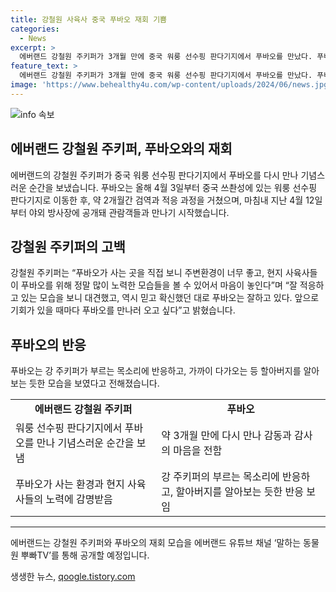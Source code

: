 ```yaml
---
title: 강철원 사육사 중국 푸바오 재회 기쁨
categories:
  - News
excerpt: >
  에버랜드 강철원 주키퍼가 3개월 만에 중국 워룽 선수핑 판다기지에서 푸바오를 만났다. 푸바오는 중국에서의 적응 기간을 무사히 보내고 일반인들과 만나기 시작했다. 강 주키퍼는 푸바오를 만나 자랑스럽고 믿음직스러운 모습을 보여준 푸바오에게 감탄했다. 재회 모습은 에버랜드 유튜브 채널을 통해 공개될 예정이다.
feature_text: >
  에버랜드 강철원 주키퍼가 3개월 만에 중국 워룽 선수핑 판다기지에서 푸바오를 만났다. 푸바오는 중국에서의 적응 기간을 무사히 보내고 일반인들과 만나기 시작했다. 강 주키퍼는 푸바오를 만나 자랑스럽고 믿음직스러운 모습을 보여준 푸바오에게 감탄했다. 재회 모습은 에버랜드 유튜브 채널을 통해 공개될 예정이다.
image: 'https://www.behealthy4u.com/wp-content/uploads/2024/06/news.jpg'
---
```


<p><img src="https://www.behealthy4u.com/wp-content/uploads/2024/06/news.jpg" alt="info 속보" /></p>

<h2 data-ke-size="size26">에버랜드 강철원 주키퍼, 푸바오와의 재회</h2>

<p data-ke-size="size16">에버랜드의 강철원 주키퍼가 중국 워룽 선수핑 판다기지에서 푸바오를 다시 만나 기념스러운 순간을 보냈습니다. 푸바오는 올해 4월 3일부터 중국 쓰촨성에 있는 워룽 선수핑 판다기지로 이동한 후, 약 2개월간 검역과 적응 과정을 거쳤으며, 마침내 지난 4월 12일부터 야외 방사장에 공개돼 관람객들과 만나기 시작했습니다.</p>

<h2 data-ke-size="size24">강철원 주키퍼의 고백</h2>

<p data-ke-size="size16">강철원 주키퍼는 “푸바오가 사는 곳을 직접 보니 주변환경이 너무 좋고, 현지 사육사들이 푸바오를 위해 정말 많이 노력한 모습들을 볼 수 있어서 마음이 놓인다”며 “잘 적응하고 있는 모습을 보니 대견했고, 역시 믿고 확신했던 대로 푸바오는 잘하고 있다. 앞으로 기회가 있을 때마다 푸바오를 만나러 오고 싶다”고 밝혔습니다.</p>

<h2 data-ke-size="size24">푸바오의 반응</h2>

<p data-ke-size="size16">푸바오는 강 주키퍼가 부르는 목소리에 반응하고, 가까이 다가오는 등 할아버지를 알아보는 듯한 모습을 보였다고 전해졌습니다.</p>

<table>
  <tr>
    <td style="text-align: center; height: 17px;"><b>에버랜드 강철원 주키퍼</b></td>
    <td style="text-align: center; height: 17px;"><b>푸바오</b></td>
  </tr>
  <tr>
    <td>워룽 선수핑 판다기지에서 푸바오를 만나 기념스러운 순간을 보냄</td>
    <td>약 3개월 만에 다시 만나 감동과 감사의 마음을 전함</td>
  </tr>
  <tr>
    <td>푸바오가 사는 환경과 현지 사육사들의 노력에 감명받음</td>
    <td>강 주키퍼의 부르는 목소리에 반응하고, 할아버지를 알아보는 듯한 반응 보임</td>
  </tr>
</table>

<hr>

<p data-ke-size="size16">에버랜드는 강철원 주키퍼와 푸바오의 재회 모습을 에버랜드 유튜브 채널 ‘말하는 동물원 뿌빠TV’를 통해 공개할 예정입니다.</p>
생생한 뉴스, <a href="https://qoogle.tistory.com" rel="dofollow">qoogle.tistory.com</a>


